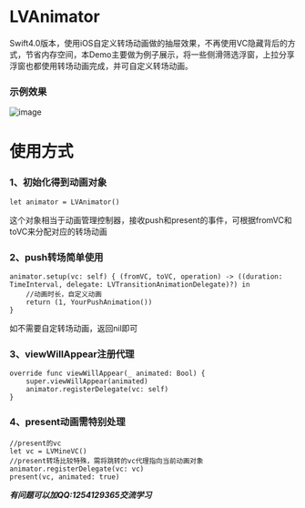 # LVAnimator

Swift4.0版本，使用iOS自定义转场动画做的抽屉效果，不再使用VC隐藏背后的方式，节省内存空间，本Demo主要做为例子展示，将一些侧滑筛选浮窗，上拉分享浮窗也都使用转场动画完成，并可自定义转场动画。

### 示例效果

![image](https://raw.githubusercontent.com/grvlv/LVAnimator/master/Example.gif)

# 使用方式
### 1、初始化得到动画对象
```
let animator = LVAnimator()
```
这个对象相当于动画管理控制器，接收push和present的事件，可根据fromVC和toVC来分配对应的转场动画

### 2、push转场简单使用
```
animator.setup(vc: self) { (fromVC, toVC, operation) -> ((duration: TimeInterval, delegate: LVTransitionAnimationDelegate)?) in
    //动画时长，自定义动画
    return (1, YourPushAnimation())
}
```
如不需要自定转场动画，返回nil即可

### 3、viewWillAppear注册代理
```
override func viewWillAppear(_ animated: Bool) {
    super.viewWillAppear(animated)
    animator.registerDelegate(vc: self)
}
```

### 4、present动画需特别处理
```
//present的vc
let vc = LVMineVC()
//present转场比较特殊，需将跳转的vc代理指向当前动画对象
animator.registerDelegate(vc: vc)
present(vc, animated: true)
```


***有问题可以加QQ:1254129365交流学习***
